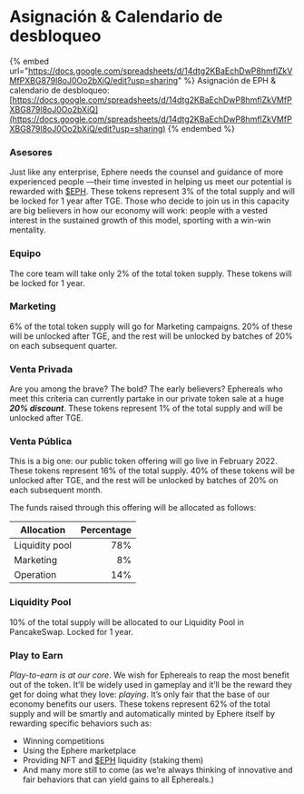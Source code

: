 # Asignación & Calendario de desbloqueo

{% embed url="https://docs.google.com/spreadsheets/d/14dtg2KBaEchDwP8hmflZkVMfPXBG879l8oJ0Oo2bXiQ/edit?usp=sharing" %}
Asignación de EPH & calendario de desbloqueo: [https://docs.google.com/spreadsheets/d/14dtg2KBaEchDwP8hmflZkVMfPXBG879l8oJ0Oo2bXiQ](https://docs.google.com/spreadsheets/d/14dtg2KBaEchDwP8hmflZkVMfPXBG879l8oJ0Oo2bXiQ/edit?usp=sharing)
{% endembed %}

### Asesores <a href="#13df" id="13df"></a>

Just like any enterprise, Ephere needs the counsel and guidance of more experienced people —their time invested in helping us meet our potential is rewarded with [$EPH](usdeph.md). These tokens represent 3% of the total supply and will be locked for 1 year after TGE. Those who decide to join us in this capacity are big believers in how our economy will work: people with a vested interest in the sustained growth of this model, sporting with a win-win mentality.

### Equipo <a href="#5e49" id="5e49"></a>

The core team will take only 2% of the total token supply. These tokens will be locked for 1 year.

### Marketing

6% of the total token supply will go for Marketing campaigns. 20% of these will be unlocked after TGE, and the rest will be unlocked by batches of 20% on each subsequent quarter.

### Venta Privada <a href="#9119" id="9119"></a>

Are you among the brave? The bold? The early believers? Ephereals who meet this criteria can currently partake in our private token sale at a huge _**20% discount**_. These tokens represent 1% of the total supply and will be unlocked after TGE.

### Venta Pública <a href="#e0ef" id="e0ef"></a>

This is a big one: our public token offering will go live in February 2022. These tokens represent 16% of the total supply. 40% of these tokens will be unlocked after TGE, and the rest will be unlocked by batches of 20% on each subsequent month.

The funds raised through this offering will be allocated as follows:

| Allocation     | Percentage |
| -------------- | ---------: |
| Liquidity pool |        78% |
| Marketing      |         8% |
| Operation      |        14% |

### Liquidity Pool <a href="#e0ef" id="e0ef"></a>

10% of the total supply will be allocated to our Liquidity Pool in PancakeSwap. Locked for 1 year.

### Play to Earn <a href="#3875" id="3875"></a>

_Play-to-earn is at our core_. We wish for Ephereals to reap the most benefit out of the token. It’ll be widely used in gameplay and it’ll be the reward they get for doing what they love: _playing_. It’s only fair that the base of our economy benefits our users. These tokens represent 62% of the total supply and will be smartly and automatically minted by Ephere itself by rewarding specific behaviors such as:

* Winning competitions
* Using the Ephere marketplace
* Providing NFT and [$EPH](usdeph.md) liquidity (staking them)
* And many more still to come (as we’re always thinking of innovative and fair behaviors that can yield gains to all Ephereals.)
